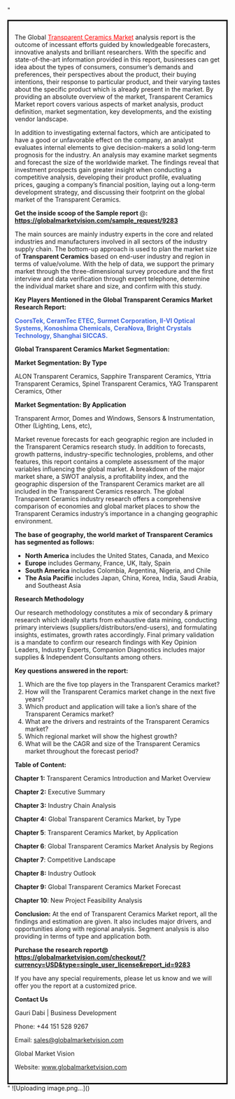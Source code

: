 "<div style='border: 3px solid black; padding: 1em;'>

The Global <a style='color: #ff0000;' href='https://globalmarketvision.com/reports/global-transparent-ceramics-market/9283'>Transparent Ceramics Market</a> analysis report is the outcome of incessant efforts guided by knowledgeable forecasters, innovative analysts and brilliant researchers. With the specific and state-of-the-art information provided in this report, businesses can get idea about the types of consumers, consumer’s demands and preferences, their perspectives about the product, their buying intentions, their response to particular product, and their varying tastes about the specific product which is already present in the market. By providing an absolute overview of the market, Transparent Ceramics Market report covers various aspects of market analysis, product definition, market segmentation, key developments, and the existing vendor landscape.

In addition to investigating external factors, which are anticipated to have a good or unfavorable effect on the company, an analyst evaluates internal elements to give decision-makers a solid long-term prognosis for the industry. An analysis may examine market segments and forecast the size of the worldwide market. The findings reveal that investment prospects gain greater insight when conducting a competitive analysis, developing their product profile, evaluating prices, gauging a company’s financial position, laying out a long-term development strategy, and discussing their footprint on the global market of the Transparent Ceramics.

<strong>Get the inside scoop of the Sample report </strong>@<strong>:</strong><strong> <a style='color: #ff0000;' href='https://globalmarketvision.com/sample_request/9283?utm_source=linkedinPulse&utm_medium=Dhiraj&utm_campaign=SN'>https://globalmarketvision.com/sample_request/9283</a></strong>

The main sources are mainly industry experts in the core and related industries and manufacturers involved in all sectors of the industry supply chain. The bottom-up approach is used to plan the market size of <strong>Transparent Ceramics</strong> based on end-user industry and region in terms of value/volume. With the help of data, we support the primary market through the three-dimensional survey procedure and the first interview and data verification through expert telephone, determine the individual market share and size, and confirm with this study.

<strong>Key Players Mentioned in the Global Transparent Ceramics Market Research Report:</strong>

<strong style='color: #4169e1;'>CoorsTek, CeramTec ETEC, Surmet Corporation, II-VI Optical Systems, Konoshima Chemicals, CeraNova, Bright Crystals Technology, Shanghai SICCAS.

</strong>

<strong>Global Transparent Ceramics Market Segmentation:</strong>

<strong>Market Segmentation: By Type</strong>

ALON Transparent Ceramics, Sapphire Transparent Ceramics, Yttria Transparent Ceramics, Spinel Transparent Ceramics, YAG Transparent Ceramics, Other

<strong>Market Segmentation: By Application</strong>

Transparent Armor, Domes and Windows, Sensors & Instrumentation, Other (Lighting, Lens, etc),

Market revenue forecasts for each geographic region are included in the Transparent Ceramics research study. In addition to forecasts, growth patterns, industry-specific technologies, problems, and other features, this report contains a complete assessment of the major variables influencing the global market. A breakdown of the major market share, a SWOT analysis, a profitability index, and the geographic dispersion of the Transparent Ceramics market are all included in the Transparent Ceramics research. The global Transparent Ceramics industry research offers a comprehensive comparison of economies and global market places to show the Transparent Ceramics industry’s importance in a changing geographic environment.

<strong>The base of geography, the world market of Transparent Ceramics has segmented as follows:</strong>
<ul>
  <li><strong>North America</strong> includes the United States, Canada, and Mexico</li>
  <li><strong>Europe</strong> includes Germany, France, UK, Italy, Spain</li>
  <li><strong>South America</strong> includes Colombia, Argentina, Nigeria, and Chile</li>
  <li><strong>The Asia Pacific</strong> includes Japan, China, Korea, India, Saudi Arabia, and Southeast Asia</li>
</ul>
<strong>Research Methodology</strong>

Our research methodology constitutes a mix of secondary &amp; primary research which ideally starts from exhaustive data mining, conducting primary interviews (suppliers/distributors/end-users), and formulating insights, estimates, growth rates accordingly. Final primary validation is a mandate to confirm our research findings with Key Opinion Leaders, Industry Experts, Companion Diagnostics includes major supplies &amp; Independent Consultants among others.

<strong>Key questions answered in the report: </strong>
<ol>
  <li>Which are the five top players in the Transparent Ceramics market?</li>
  <li>How will the Transparent Ceramics market change in the next five years?</li>
  <li>Which product and application will take a lion’s share of the Transparent Ceramics market?</li>
  <li>What are the drivers and restraints of the Transparent Ceramics market?</li>
  <li>Which regional market will show the highest growth?</li>
  <li>What will be the CAGR and size of the Transparent Ceramics market throughout the forecast period?</li>
</ol>
<strong>Table of Content:</strong>

<strong>Chapter 1:</strong> Transparent Ceramics Introduction and Market Overview

<strong>Chapter 2:</strong> Executive Summary

<strong>Chapter 3:</strong> Industry Chain Analysis

<strong>Chapter 4:</strong> Global Transparent Ceramics Market, by Type

<strong>Chapter 5</strong>: Transparent Ceramics Market, by Application

<strong>Chapter 6</strong>: Global Transparent Ceramics Market Analysis by Regions

<strong>Chapter 7</strong>: Competitive Landscape

<strong>Chapter 8:</strong> Industry Outlook

<strong>Chapter 9:</strong> Global Transparent Ceramics Market Forecast

<strong>Chapter 10</strong>: New Project Feasibility Analysis

<strong>Conclusion:</strong> At the end of Transparent Ceramics Market report, all the findings and estimation are given. It also includes major drivers, and opportunities along with regional analysis. Segment analysis is also providing in terms of type and application both.

<strong>Purchase the research report@</strong><strong> <strong><a style='color: #ff0000;' href='https://globalmarketvision.com/checkout/?currency=USD&type=single_user_license&report_id=9283?utm_source=linkedinPulse&utm_medium=Dhiraj&utm_campaign=SN'>https://globalmarketvision.com/checkout/?currency=USD&type=single_user_license&report_id=9283</a></strong>
</strong>

If you have any special requirements, please let us know and we will offer you the report at a customized price.

<strong>Contact Us</strong>

Gauri Dabi | Business Development

Phone: +44 151 528 9267

Email: <a href='mailto:sales@globalmarketvision.com'>sales@globalmarketvision.com</a>

Global Market Vision

Website: <a href='http://www.globalmarketvision.com/'>www.globalmarketvision.com</a>

</div>"
![Uploading image.png…]()
